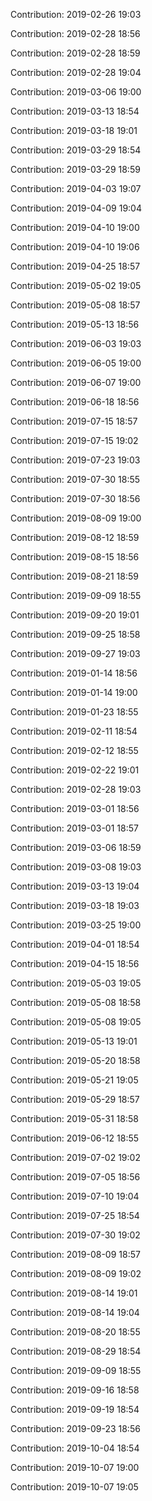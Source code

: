 Contribution: 2019-02-26 19:03

Contribution: 2019-02-28 18:56

Contribution: 2019-02-28 18:59

Contribution: 2019-02-28 19:04

Contribution: 2019-03-06 19:00

Contribution: 2019-03-13 18:54

Contribution: 2019-03-18 19:01

Contribution: 2019-03-29 18:54

Contribution: 2019-03-29 18:59

Contribution: 2019-04-03 19:07

Contribution: 2019-04-09 19:04

Contribution: 2019-04-10 19:00

Contribution: 2019-04-10 19:06

Contribution: 2019-04-25 18:57

Contribution: 2019-05-02 19:05

Contribution: 2019-05-08 18:57

Contribution: 2019-05-13 18:56

Contribution: 2019-06-03 19:03

Contribution: 2019-06-05 19:00

Contribution: 2019-06-07 19:00

Contribution: 2019-06-18 18:56

Contribution: 2019-07-15 18:57

Contribution: 2019-07-15 19:02

Contribution: 2019-07-23 19:03

Contribution: 2019-07-30 18:55

Contribution: 2019-07-30 18:56

Contribution: 2019-08-09 19:00

Contribution: 2019-08-12 18:59

Contribution: 2019-08-15 18:56

Contribution: 2019-08-21 18:59

Contribution: 2019-09-09 18:55

Contribution: 2019-09-20 19:01

Contribution: 2019-09-25 18:58

Contribution: 2019-09-27 19:03

Contribution: 2019-01-14 18:56

Contribution: 2019-01-14 19:00

Contribution: 2019-01-23 18:55

Contribution: 2019-02-11 18:54

Contribution: 2019-02-12 18:55

Contribution: 2019-02-22 19:01

Contribution: 2019-02-28 19:03

Contribution: 2019-03-01 18:56

Contribution: 2019-03-01 18:57

Contribution: 2019-03-06 18:59

Contribution: 2019-03-08 19:03

Contribution: 2019-03-13 19:04

Contribution: 2019-03-18 19:03

Contribution: 2019-03-25 19:00

Contribution: 2019-04-01 18:54

Contribution: 2019-04-15 18:56

Contribution: 2019-05-03 19:05

Contribution: 2019-05-08 18:58

Contribution: 2019-05-08 19:05

Contribution: 2019-05-13 19:01

Contribution: 2019-05-20 18:58

Contribution: 2019-05-21 19:05

Contribution: 2019-05-29 18:57

Contribution: 2019-05-31 18:58

Contribution: 2019-06-12 18:55

Contribution: 2019-07-02 19:02

Contribution: 2019-07-05 18:56

Contribution: 2019-07-10 19:04

Contribution: 2019-07-25 18:54

Contribution: 2019-07-30 19:02

Contribution: 2019-08-09 18:57

Contribution: 2019-08-09 19:02

Contribution: 2019-08-14 19:01

Contribution: 2019-08-14 19:04

Contribution: 2019-08-20 18:55

Contribution: 2019-08-29 18:54

Contribution: 2019-09-09 18:55

Contribution: 2019-09-16 18:58

Contribution: 2019-09-19 18:54

Contribution: 2019-09-23 18:56

Contribution: 2019-10-04 18:54

Contribution: 2019-10-07 19:00

Contribution: 2019-10-07 19:05

